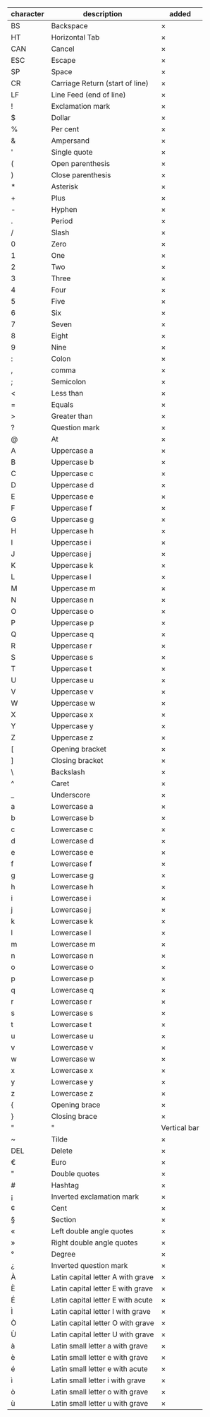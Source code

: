 | character | description | added |
| --- | --- | --- |
| BS | Backspace | $\times$ |
| HT | Horizontal Tab | $\times$ |
| CAN | Cancel | $\times$ |
| ESC | Escape | $\times$ |
| SP | Space | $\times$ |
| CR | Carriage Return (start of line) | $\times$ |
| LF | Line Feed (end of line) | $\times$ |
| ! | Exclamation mark | $\times$ |
| $ | Dollar | $\times$ |
| % | Per cent | $\times$ |
| & | Ampersand | $\times$ |
| ' | Single quote | $\times$ |
| ( | Open parenthesis | $\times$ |
| ) | Close parenthesis | $\times$ |
| * | Asterisk | $\times$ |
| + | Plus | $\times$ |
| - | Hyphen | $\times$ |
| . | Period | $\times$ |
| / | Slash | $\times$ |
| 0 | Zero | $\times$ |
| 1 | One | $\times$ |
| 2 | Two | $\times$ |
| 3 | Three | $\times$ |
| 4 | Four | $\times$ |
| 5 | Five | $\times$ |
| 6 | Six | $\times$ |
| 7 | Seven | $\times$ |
| 8 | Eight | $\times$ |
| 9 | Nine | $\times$ |
| : | Colon | $\times$ |
| , | comma | $\times$ |
| ; | Semicolon | $\times$ |
| < | Less than | $\times$ |
| = | Equals | $\times$ |
| > | Greater than | $\times$ |
| ? | Question mark | $\times$ |
| @ | At | $\times$ |
| A | Uppercase a | $\times$ |
| B | Uppercase b | $\times$ |
| C | Uppercase c | $\times$ |
| D | Uppercase d | $\times$ |
| E | Uppercase e | $\times$ |
| F | Uppercase f | $\times$ |
| G | Uppercase g | $\times$ |
| H | Uppercase h | $\times$ |
| I | Uppercase i | $\times$ |
| J | Uppercase j | $\times$ |
| K | Uppercase k | $\times$ |
| L | Uppercase l | $\times$ |
| M | Uppercase m | $\times$ |
| N | Uppercase n | $\times$ |
| O | Uppercase o | $\times$ |
| P | Uppercase p | $\times$ |
| Q | Uppercase q | $\times$ |
| R | Uppercase r | $\times$ |
| S | Uppercase s | $\times$ |
| T | Uppercase t | $\times$ |
| U | Uppercase u | $\times$ |
| V | Uppercase v | $\times$ |
| W | Uppercase w | $\times$ |
| X | Uppercase x | $\times$ |
| Y | Uppercase y | $\times$ |
| Z | Uppercase z | $\times$ |
| [ | Opening bracket | $\times$ |
| ] | Closing bracket | $\times$ |
| \ | Backslash | $\times$ |
| ^ | Caret | $\times$ |
| _ | Underscore | $\times$ |
| a | Lowercase a | $\times$ |
| b | Lowercase b | $\times$ |
| c | Lowercase c | $\times$ |
| d | Lowercase d | $\times$ |
| e | Lowercase e | $\times$ |
| f | Lowercase f | $\times$ |
| g | Lowercase g | $\times$ |
| h | Lowercase h | $\times$ |
| i | Lowercase i | $\times$ |
| j | Lowercase j | $\times$ |
| k | Lowercase k | $\times$ |
| l | Lowercase l | $\times$ |
| m | Lowercase m | $\times$ |
| n | Lowercase n | $\times$ |
| o | Lowercase o | $\times$ |
| p | Lowercase p | $\times$ |
| q | Lowercase q | $\times$ |
| r | Lowercase r | $\times$ |
| s | Lowercase s | $\times$ |
| t | Lowercase t | $\times$ |
| u | Lowercase u | $\times$ |
| v | Lowercase v | $\times$ |
| w | Lowercase w | $\times$ |
| x | Lowercase x | $\times$ |
| y | Lowercase y | $\times$ |
| z | Lowercase z | $\times$ |
| { | Opening brace | $\times$ |
| } | Closing brace | $\times$ |
| "|" | Vertical bar | $\times$ |
| ~ | Tilde | $\times$ |
| DEL | Delete | $\times$ |
| € | Euro | $\times$ |
| " | Double quotes | $\times$ |
| # | Hashtag | $\times$ |
| ¡ | Inverted exclamation mark | $\times$ |
| ¢ | Cent | $\times$ |
| § | Section | $\times$ |
| « | Left double angle quotes | $\times$ |
| » | Right double angle quotes | $\times$ |
| ° | Degree | $\times$ |
| ¿ | Inverted question mark | $\times$ |
| À | Latin capital letter A with grave | $\times$ |
| È | Latin capital letter E with grave | $\times$ |
| É | Latin capital letter E with acute | $\times$ |
| Ì | Latin capital letter I with grave | $\times$ |
| Ò | Latin capital letter O with grave | $\times$ |
| Ù | Latin capital letter U with grave | $\times$ |
| à | Latin small letter a with grave | $\times$ |
| è | Latin small letter e with grave | $\times$ |
| é | Latin small letter e with acute | $\times$ |
| ì | Latin small letter i with grave | $\times$ |
| ò | Latin small letter o with grave | $\times$ |
| ù | Latin small letter u with grave | $\times$ |